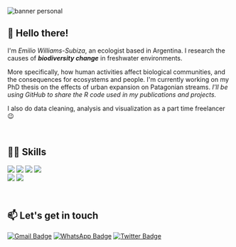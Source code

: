 ![banner personal](https://github.com/ewilsub/ewilsub/assets/135620901/471ff508-b89b-4c58-9f5b-e8ef57dcf200)

## 👋 Hello there!
I'm  *Emilio Williams-Subiza*, an ecologist based in Argentina. I research the causes of ***biodiversity change*** in freshwater environments. 

More specifically, how human activities affect biological communities, and the consequences for ecosystems and people.
I'm currently working on my PhD thesis on the effects of urban expansion on Patagonian streams. *I'll be using GitHub to share the R code used in my publications and projects.*
&nbsp;

I also do data cleaning, analysis and visualization as a part time freelancer 😉

&nbsp;


## 👩‍💻 Skills
<img src="https://img.shields.io/badge/R-276DC3?style=for-the-badge&logo=r&logoColor=white" /> <img src="https://img.shields.io/badge/Plotly-239120?style=for-the-badge&logo=plotly&logoColor=white" />  <img src="https://img.shields.io/badge/Microsoft_Excel-217346?style=for-the-badge&logo=microsoft-excel&logoColor=white" /> <img src="https://img.shields.io/badge/qgis-3.22_białowieża-93b023?&style=for-the-badge&logo=qgis&logoColor=white">  
<img src="https://img.shields.io/badge/Adobe%20Illustrator-FF9A00?style=for-the-badge&logo=adobe%20illustrator&logoColor=white" /> <img src="https://img.shields.io/badge/Adobe%20Photoshop-31A8FF?style=for-the-badge&logo=Adobe%20Photoshop&logoColor=black"/>
&nbsp;

&nbsp;

## 📫 Let's get in touch
[![Gmail Badge](https://img.shields.io/badge/ewilsub@gmail-D14836?style=for-the-badge&logo=gmail&logoColor=white&&link=mailto:ewilsub@gmail.com)](mailto:ewilsub@gmail.com)
[![WhatsApp Badge](https://img.shields.io/badge/542945552622-25D366?style=for-the-badge&logo=whatsapp&logoColor=white)](https://wa.me/542945552622)
[![Twitter Badge](https://img.shields.io/badge/ewilsub-1DA1F2?style=for-the-badge&logo=twitter&logoColor=white&&link=https://twitter.com/ewilsub)](https://twitter.com/ewilsub)



